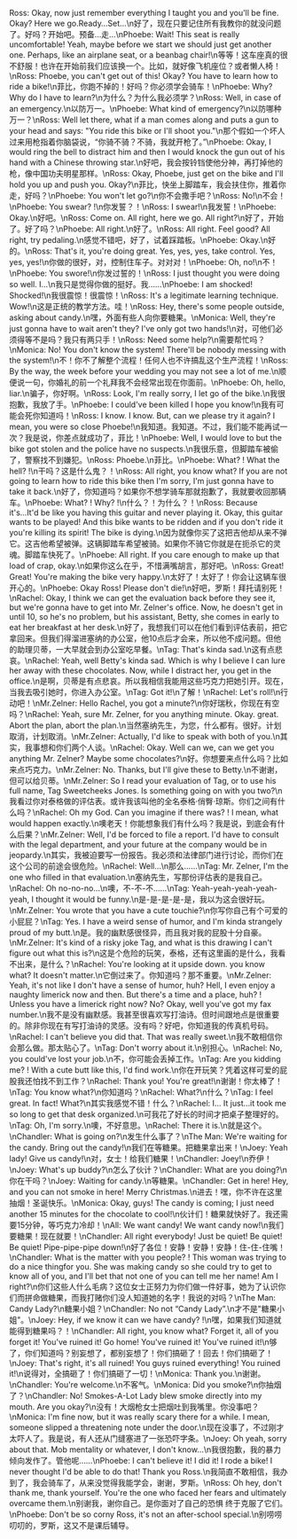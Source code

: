 Ross: Okay, now just remember everything I taught you and you'll be fine. Okay? Here we go.Ready…Set…\n好了，现在只要记住所有我教你的就没问题了。好吗？开始吧。预备…走…\nPhoebe: Wait! This seat is really uncomfortable! Yeah, maybe before we start we should just get another one. Perhaps, like an airplane seat, or a beanbag chair!\n等等！这车座真的很不舒服！也许在开始前我们应该换一个。比如，就好像飞机座位？或者懒人椅！\nRoss: Phoebe, you can't get out of this! Okay? You have to learn how to ride a bike!\n菲比，你跑不掉的！好吗？你必须学会骑车！\nPhoebe: Why? Why do I have to learn?\n为什么？为什么我必须学？\nRoss: Well, in case of an emergency.\n以防万一。\nPhoebe: What kind of emergency?\n以防哪种万一？\nRoss: Well let there, what if a man comes along and puts a gun to your head and says: "You ride this bike or I'll shoot you."\n那个假如一个坏人过来用枪指着你脑袋说，“你骑不骑？不骑，我就开枪了。”\nPhoebe: Okay, I would ring the bell to distract him and then I would knock the gun out of his hand with a Chinese throwing star.\n好吧，我会按铃铛使他分神，再打掉他的枪，像中国功夫明星那样。\nRoss: Okay, Phoebe, just get on the bike and I'll hold you up and push you. Okay?\n菲比，快坐上脚踏车，我会扶住你，推着你走，好吗？\nPhoebe: You won't let go?\n你不会撒手吧？\nRoss: No!\n不会！\nPhoebe: You swear? !\n你发誓？！\nRoss: I swear!\n我发誓！\nPhoebe: Okay.\n好吧。\nRoss: Come on. All right, here we go. All right?\n好了，开始了。好了吗？\nPhoebe: All right.\n好了。\nRoss: All right. Feel good? All right, try pedaling.\n感觉不错吧，好了，试着踩踏板。\nPhoebe: Okay.\n好的。\nRoss: That's it, you're doing great. Yes, yes, yes, take control. Yes, yes, yes!\n你做的很好，对，控制住车子。对对对！\nPhoebe: Oh, no!\n不！\nPhoebe: You swore!\n你发过誓的！\nRoss: I just thought you were doing so well. I…\n我只是觉得你做的挺好。我……\nPhoebe: I am shocked! Shocked!\n我很震惊！很震惊！\nRoss: It's a legitimate learning technique. Wow!\n这是正统的教学方法。哇！\nRoss: Hey, there's some people outside, asking about candy.\n嘿，外面有些人向你要糖果。\nMonica: Well, they're just gonna have to wait aren't they? I've only got two hands!\n对，可他们必须得等不是吗？我只有两只手！\nRoss: Need some help?\n需要帮忙吗？\nMonica: No! You don't know the system! There'll be nobody messing with the system!\n不！你不了解整个流程！任何人也不许搞乱这个生产流程！\nRoss: By the way, the week before your wedding you may not see a lot of me.\n顺便说一句，你婚礼的前一个礼拜我不会经常出现在你面前。\nPhoebe: Oh, hello, liar.\n骗子，你好啊。\nRoss: Look, I'm really sorry, I let go of the bike.\n我很抱歉，我放了手。\nPhoebe: I could've been killed I hope you know!\n我有可能会死你知道吗！\nRoss: I know. I know. But, can we please try it again? I mean, you were so close Phoebe!\n我知道。我知道。不过，我们能不能再试一次？我是说，你差点就成功了，菲比！\nPhoebe: Well, I would love to but the bike got stolen and the police have no suspects.\n我很乐意，但脚踏车被偷了，警察找不到嫌犯。\nRoss: Phoebe.\n菲比。\nPhoebe: What? ! What the hell? !\n干吗？这是什么鬼？！\nRoss: All right, you know what? If you are not going to learn how to ride this bike then I'm sorry, I'm just gonna have to take it back.\n好了，你知道吗？如果你不想学骑车那就抱歉了，我就要收回那辆车。\nPhoebe: What? ! Why? !\n什么？！为什么？！\nRoss: Because it's...It'd be like you having this guitar and never playing it. Okay, this guitar wants to be played! And this bike wants to be ridden and if you don't ride it you're killing its spirit! The bike is dying.\n因为就像你买了这把吉他却从来不弹它。这吉他希望被弹。这辆脚踏车希望被骑。如果你不骑它你就是在扼杀它的灵魂。脚踏车快死了。\nPhoebe: All right. If you care enough to make up that load of crap, okay.\n如果你这么在乎，不惜满嘴胡言，那好吧。\nRoss: Great! Great! You're making the bike very happy.\n太好了！太好了！你会让这辆车很开心的。\nPhoebe: Okay Ross! Please don't die!\n好吧，罗斯！拜托请别死！\nRachel: Okay, I think we can get the evaluation back before they see it, but we're gonna have to get into Mr. Zelner's office. Now, he doesn't get in until 10, so he's no problem, but his assistant, Betty, she comes in early to eat her breakfast at her desk.\n好了，我想我们可以在他们看到评估表前，把它拿回来。但我们得溜进塞纳的办公室，他10点后才会来，所以他不成问题。但他的助理贝蒂，一大早就会到办公室吃早餐。\nTag: That's kinda sad.\n这有点悲哀。\nRachel: Yeah, well Betty's kinda sad. Which is why I believe I can lure her away with these chocolates. Now, while I distract her, you get in the office.\n是啊，贝蒂是有点悲哀。所以我相信我能用这些巧克力把她引开。现在，当我去吸引她时，你进入办公室。\nTag: Got it!\n了解！\nRachel: Let's roll!\n行动吧！\nMr.Zelner: Hello Rachel, you got a minute?\n你好瑞秋，你现在有空吗？\nRachel: Yeah, sure Mr. Zelner, for you anything minute. Okay. great. Abort the plan, abort the plan.\n当然塞纳先生，为您，什么都有。很好。计划取消，计划取消。\nMr.Zelner: Actually, I'd like to speak with both of you.\n其实，我事想和你们两个人谈。\nRachel: Okay. Well can we, can we get you anything Mr. Zelner? Maybe some chocolates?\n好。你想要来点什么吗？比如来点巧克力。\nMr.Zelner: No. Thanks, but I'll give these to Betty.\n不谢谢，但可以给贝蒂。\nMr.Zelner: So I read your evaluation of Tag, or to use his full name, Tag Sweetcheeks Jones. Is something going on with you two?\n我看过你对泰格做的评估表。或许我该叫他的全名泰格·俏臀·琼斯。你们之间有什么吗？\nRachel: Oh my God. Can you imagine if there was? ! I mean, what would happen exactly.\n噢老天！你能想象我们有什么吗？我是说，到底会有什么后果？\nMr.Zelner: Well, I'd be forced to file a report. I'd have to consult with the legal department, and your future at the company would be in jeopardy.\n其实，我被迫要写一份报告。我必须和法律部门进行讨论，而你们在这个公司的前途会很危险。\nRachel: Well…\n那么……\nTag: Mr. Zelner, I'm the one who filled in that evaluation.\n塞纳先生，写那份评估表的是我自己。\nRachel: Oh no-no-no…\n噢，不-不-不……\nTag: Yeah-yeah-yeah-yeah-yeah, I thought it would be funny.\n是-是-是-是-是，我以为这会很好玩。\nMr.Zelner: You wrote that you have a cute touchie?\n你写你自己有个可爱的小屁屁？\nTag: Yes. I have a weird sense of humor, and I'm kinda strangely proud of my butt.\n是。我的幽默感很怪异，而且我对我的屁股十分自豪。\nMr.Zelner: It's kind of a risky joke Tag, and what is this drawing I can't figure out what this is?\n这是个危险的玩笑，泰格，还有这里画的是什么，我看不出来，是什么？\nRachel: You're looking at it upside down. you know what? It doesn't matter.\n它倒过来了。你知道吗？那不重要。\nMr.Zelner: Yeah, it's not like I don't have a sense of humor, huh? Hell, I even enjoy a naughty limerick now and then. But there's a time and a place, huh? ! Unless you have a limerick right now? No? Okay, well you've got my fax number.\n我不是没有幽默感。我甚至很喜欢写打油诗。但时间跟地点是很重要的。除非你现在有写打油诗的灵感。没有吗？好吧，你知道我的传真机号码。\nRachel: I can't believe you did that. That was really sweet.\n我不敢相信你会那么做。那太贴心了。\nTag: Don't worry about it.\n别担心。\nRachel: No, you could've lost your job.\n不，你可能会丢掉工作。\nTag: Are you kidding me? ! With a cute butt like this, I'd find work.\n你在开玩笑？凭着这样可爱的屁股我还怕找不到工作？\nRachel: Thank you! You're great!\n谢谢！你太棒了！\nTag: You know what?\n你知道吗？\nRachel: What?\n什么？\nTag: I feel great. In fact! What?\n其实我感觉不错！什么？\nRachel: I… It just…it took me so long to get that desk organized.\n可我花了好长的时间才把桌子整理好的。\nTag: Oh, I'm sorry.\n噢，不好意思。\nRachel: There it is.\n就是这个。\nChandler: What is going on?\n发生什么事了？\nThe Man: We're waiting for the candy. Bring out the candy!\n我们在等糖果。把糖果拿出来！\nJoey: Yeah lady! Give us candy!\n对，女士！给我们糖果！\nChandler: Joey!\n乔伊！\nJoey: What's up buddy?\n怎么了伙计？\nChandler: What are you doing?\n你在干吗？\nJoey: Waiting for candy.\n等糖果。\nChandler: Get in here! Hey, and you can not smoke in here! Merry Christmas.\n进去！嘿，你不许在这里抽烟！圣诞快乐。\nMonica: Okay, guys! The candy is coming; I just need another 15 minutes for the chocolate to cool!\n伙计们！糖果就快好了。我还需要15分钟，等巧克力冷却！\nAll: We want candy! We want candy now!\n我们要糖果！现在就要！\nChandler: All right everybody! Just be quiet! Be quiet! Be quiet! Pipe-pipe-pipe down!\n好了各位！安静！安静！安静！住-住-住嘴！\nChandler: What is the matter with you people? ! This woman was trying to do a nice thingfor you. She was making candy so she could try to get to know all of you, and I'll bet that not one of you can tell me her name! Am I right?\n你们这些人什么毛病？这位女士正努力为你们做一件好事，她为了认识你们而拼命做糖果，而我打赌你们没人知道她的名字！我说的对吗？\nThe Man: Candy Lady?\n糖果小姐？\nChandler: No not “Candy Lady”.\n才不是"糖果小姐"。\nJoey: Hey, if we know it can we have candy? !\n嘿，如果我们知道就能得到糖果吗？！\nChandler: All right, you know what? Forget it, all of you forget it! You've ruined it! Go home! You've ruined it! You've ruined it!\n够了，你们知道吗？别妄想了，都别妄想了！你们搞砸了！回去！你们搞砸了！\nJoey: That's right, it's all ruined! You guys ruined everything! You ruined it!\n说得对，全搞砸了！你们搞砸了一切！\nMonica: Thank you.\n谢谢。\nChandler: You're welcome.\n不客气。\nMonica: Did you smoke?\n你抽烟了？\nChandler: No! Smokes-A-Lot Lady blew smoke directly into my mouth. Are you okay?\n没有！大烟枪女士把烟吐到我嘴里。你没事吧？\nMonica: I'm fine now, but it was really scary there for a while. I mean, someone slipped a threatening note under the door.\n现在没事了，不过刚才太吓人了。我是说，有人还从门缝塞进了一张恐吓字条。\nJoey: Oh yeah, sorry about that. Mob mentality or whatever, I don't know…\n我很抱歉，我的暴力倾向发作了。管他呢……\nPhoebe: I can't believe it! I did it! I rode a bike! I never thought I'd be able to do that! Thank you Ross.\n我简直不敢相信，我办到了，我会骑车了，从来没觉得我能学会，谢谢，罗斯。\nRoss: Oh hey, don't thank me, thank yourself. You're the one who faced her fears and ultimately overcame them.\n别谢我，谢你自己。是你面对了自己的恐惧 终于克服了它们。\nPhoebe: Don't be so corny Ross, it's not an after-school special.\n别唠唠叨叨的，罗斯，这又不是课后辅导。
        